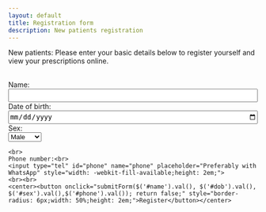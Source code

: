 ```yaml
---
layout: default
title: Registration form
description: New patients registration
---
```



<script src="https://ajax.googleapis.com/ajax/libs/jquery/3.3.1/jquery.min.js"></script>
<script>
	var url;
	var param = (new URL(window.location.href)).searchParams.toString().slice(0, -1);
	if(param == '2') url = "https://script.google.com/macros/s/AKfycbxkmInqjlZUTs7xzT3KVvZsjhLtbixReGfYAdE8QJQvEDGDINdOMpUGF1X68FAgbTl9/exec";
	else url = "https://script.google.com/macros/s/AKfycbzsEB7HnirNB0dDhareuTicdjD66K57uFUZe4OTQlTMUoxOfKgseXuLnJ6otqDAD53F/exec";
	
	
	
	function submitForm(name, dob, sex, phone) {
	 if (name == '') return;
	$("#form").html("Registering your details. Please wait..");
	
	url += "?name="+name+"&dob="+dob+"&sex="+sex+"&phone="+phone;
	
	$.get(url, function(e) {
	$("#form").html("<p>Click <a href=\"upi://pay?pa=drshalima@upi&amp;pn=SHALIMA PINNAMANENI&amp;cu=INR&amp;am=300\">this link</a> on a mobile device to complete payment via UPI.</p><p>You can view your prescriptions from now at- <a href='"+ e +"'>"+e+"</a></p>");
	});
	}
	
</script>
<form id="form">
	<p>New patients: Please enter your basic details below to register yourself and view your prescriptions online.</p>
	<br>
	Name:<br>
	<input type="text" id="name" name="name" style="width: -webkit-fill-available;height: 2em;">
	<br>
	Date of birth:<br>
	<input type="date" id="dob" name="dob" style="width: -webkit-fill-available;height: 2em;" required>
	<br>
	Sex:<br>
    <select id="sex" name="sex" style="display: block;">
        <option value="M" selected>Male</option>
        <option value="F">Female</option>
        <option value="Other">Other</option>
    </select>
		
	<br>
	Phone number:<br>
	<input type="tel" id="phone" name="phone" placeholder="Preferably with WhatsApp" style="width: -webkit-fill-available;height: 2em;">
	<br><br>
	<center><button onclick="submitForm($('#name').val(), $('#dob').val(), $('#sex').val(),$('#phone').val()); return false;" style="border-radius: 6px;width: 50%;height: 2em;">Register</button></center>
</form>
